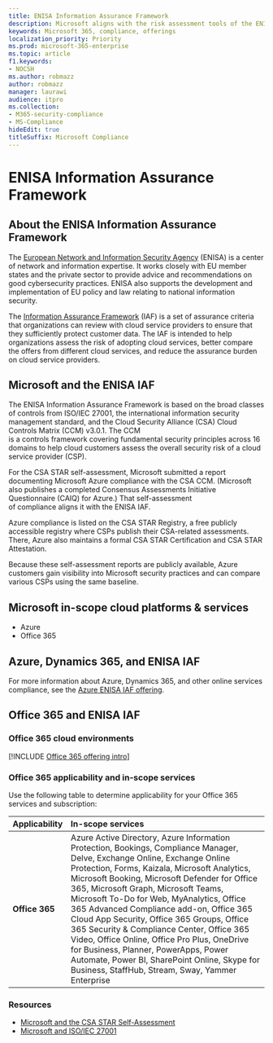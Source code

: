 ```yaml
---
title: ENISA Information Assurance Framework
description: Microsoft aligns with the risk assessment tools of the ENISA Information Assurance Framework based on its CSA STAR self-assessment.
keywords: Microsoft 365, compliance, offerings
localization_priority: Priority
ms.prod: microsoft-365-enterprise
ms.topic: article
f1.keywords:
- NOCSH
ms.author: robmazz
author: robmazz
manager: laurawi
audience: itpro
ms.collection:
- M365-security-compliance
- MS-Compliance
hideEdit: true
titleSuffix: Microsoft Compliance
---
```


# ENISA Information Assurance Framework

## About the ENISA Information Assurance Framework

The [European Network and Information Security Agency](https://www.enisa.europa.eu/) (ENISA) is a center of network and information expertise. It works closely with EU member states and the private sector to provide advice and recommendations on good cybersecurity practices. ENISA also supports the development and implementation of EU policy and law relating to national information security.

The [Information Assurance Framework](https://www.enisa.europa.eu/publications/cloud-computing-information-assurance-framework) (IAF) is a set of assurance criteria that organizations can review with cloud service providers to ensure that they sufficiently protect customer data. The IAF is intended to help organizations assess the risk of adopting cloud services, better compare the offers from different cloud services, and reduce the assurance burden on cloud service providers.

## Microsoft and the ENISA IAF

The ENISA Information Assurance Framework is based on the broad classes of controls from ISO/IEC 27001, the international information security management standard, and the Cloud Security Alliance (CSA) Cloud Controls Matrix (CCM) v3.0.1. The CCM  
is a controls framework covering fundamental security principles across 16 domains to help cloud customers assess the overall security risk of a cloud service provider (CSP).

For the CSA STAR self-assessment, Microsoft submitted a report documenting Microsoft Azure compliance with the CSA CCM. (Microsoft also publishes a completed Consensus Assessments Initiative Questionnaire (CAIQ) for Azure.) That self-assessment  
of compliance aligns it with the ENISA IAF.

Azure compliance is listed on the CSA STAR Registry, a free publicly accessible registry where CSPs publish their CSA-related assessments. There, Azure also maintains a formal CSA STAR Certification and CSA STAR Attestation.

Because these self-assessment reports are publicly available, Azure customers gain visibility into Microsoft security practices and can compare various CSPs using the same baseline.

## Microsoft in-scope cloud platforms & services

- Azure
- Office 365

## Azure, Dynamics 365, and ENISA IAF

For more information about Azure, Dynamics 365, and other online services compliance, see the [Azure ENISA IAF offering](/azure/compliance/offerings/offering-eu-enisa-iaf).

## Office 365 and ENISA IAF

### Office 365 cloud environments

[!INCLUDE [Office 365 offering intro](../includes/o365-offering-introduction.md)]

### Office 365 applicability and in-scope services

Use the following table to determine applicability for your Office 365 services and subscription:

| **Applicability** | **In-scope services** |
|:------------------|:----------------------|
| **Office 365** | Azure Active Directory, Azure Information Protection, Bookings, Compliance Manager, Delve, Exchange Online, Exchange Online Protection, Forms, Kaizala, Microsoft Analytics, Microsoft Booking, Microsoft Defender for Office 365, Microsoft Graph, Microsoft Teams, Microsoft To-Do for Web, MyAnalytics, Office 365 Advanced Compliance add-on, Office 365 Cloud App Security, Office 365 Groups, Office 365 Security & Compliance Center, Office 365 Video, Office Online, Office Pro Plus, OneDrive for Business, Planner, PowerApps, Power Automate, Power BI, SharePoint Online, Skype for Business, StaffHub, Stream, Sway, Yammer Enterprise |

### Resources

- [Microsoft and the CSA STAR Self-Assessment](offering-csa-star-self-assessment.md)
- [Microsoft and ISO/IEC 27001](offering-ISO-27001.md)
